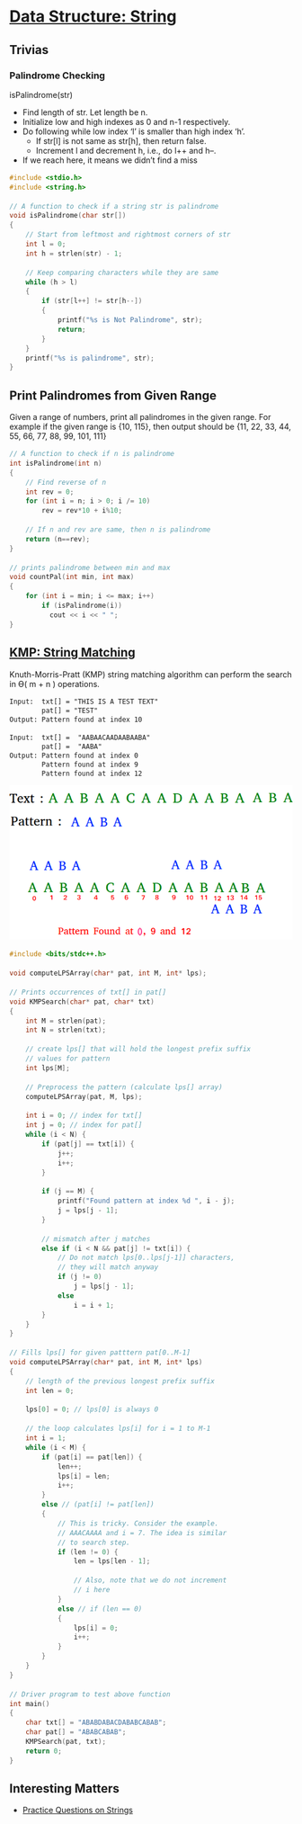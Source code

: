 # [Data Structure: String](https://www.geeksforgeeks.org/string-data-structure/#reverse%20&%20rotation)

## Trivias

### Palindrome Checking

isPalindrome(str)
- Find length of str. Let length be n.
- Initialize low and high indexes as 0 and n-1 respectively.
- Do following while low index ‘l’ is smaller than high index ‘h’.
  - If str[l] is not same as str[h], then return false.
  - Increment l and decrement h, i.e., do l++ and h–.
- If we reach here, it means we didn’t find a miss


```cpp
#include <stdio.h>
#include <string.h>

// A function to check if a string str is palindrome
void isPalindrome(char str[])
{
    // Start from leftmost and rightmost corners of str
    int l = 0;
    int h = strlen(str) - 1;

    // Keep comparing characters while they are same
    while (h > l)
    {
        if (str[l++] != str[h--])
        {
            printf("%s is Not Palindrome", str);
            return;
        }
    }
    printf("%s is palindrome", str);
}
```

## Print Palindromes from Given Range

Given a range of numbers, print all palindromes in the given range. For example if the given range is {10, 115}, then output should be {11, 22, 33, 44, 55, 66, 77, 88, 99, 101, 111}

```cpp
// A function to check if n is palindrome
int isPalindrome(int n)
{
    // Find reverse of n
    int rev = 0;
    for (int i = n; i > 0; i /= 10)
        rev = rev*10 + i%10;

    // If n and rev are same, then n is palindrome
    return (n==rev);
}

// prints palindrome between min and max
void countPal(int min, int max)
{
    for (int i = min; i <= max; i++)
        if (isPalindrome(i))
          cout << i << " ";
}
```

## [KMP: String Matching](https://www.geeksforgeeks.org/kmp-algorithm-for-pattern-searching)

Knuth-Morris-Pratt (KMP) string matching algorithm can perform the search in Ɵ( m + n ) operations.
```
Input:  txt[] = "THIS IS A TEST TEXT"
        pat[] = "TEST"
Output: Pattern found at index 10

Input:  txt[] =  "AABAACAADAABAABA"
        pat[] =  "AABA"
Output: Pattern found at index 0
        Pattern found at index 9
        Pattern found at index 12
```
![kmp](assets/string/kmp.png)

```cpp
#include <bits/stdc++.h>

void computeLPSArray(char* pat, int M, int* lps);

// Prints occurrences of txt[] in pat[]
void KMPSearch(char* pat, char* txt)
{
    int M = strlen(pat);
    int N = strlen(txt);

    // create lps[] that will hold the longest prefix suffix
    // values for pattern
    int lps[M];

    // Preprocess the pattern (calculate lps[] array)
    computeLPSArray(pat, M, lps);

    int i = 0; // index for txt[]
    int j = 0; // index for pat[]
    while (i < N) {
        if (pat[j] == txt[i]) {
            j++;
            i++;
        }

        if (j == M) {
            printf("Found pattern at index %d ", i - j);
            j = lps[j - 1];
        }

        // mismatch after j matches
        else if (i < N && pat[j] != txt[i]) {
            // Do not match lps[0..lps[j-1]] characters,
            // they will match anyway
            if (j != 0)
                j = lps[j - 1];
            else
                i = i + 1;
        }
    }
}

// Fills lps[] for given patttern pat[0..M-1]
void computeLPSArray(char* pat, int M, int* lps)
{
    // length of the previous longest prefix suffix
    int len = 0;

    lps[0] = 0; // lps[0] is always 0

    // the loop calculates lps[i] for i = 1 to M-1
    int i = 1;
    while (i < M) {
        if (pat[i] == pat[len]) {
            len++;
            lps[i] = len;
            i++;
        }
        else // (pat[i] != pat[len])
        {
            // This is tricky. Consider the example.
            // AAACAAAA and i = 7. The idea is similar
            // to search step.
            if (len != 0) {
                len = lps[len - 1];

                // Also, note that we do not increment
                // i here
            }
            else // if (len == 0)
            {
                lps[i] = 0;
                i++;
            }
        }
    }
}

// Driver program to test above function
int main()
{
    char txt[] = "ABABDABACDABABCABAB";
    char pat[] = "ABABCABAB";
    KMPSearch(pat, txt);
    return 0;
}
```

## Interesting Matters

- [Practice Questions on Strings](https://www.geeksforgeeks.org/problem-solving-strings/)
